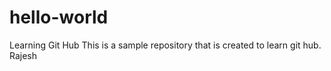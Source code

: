 # hello-world
Learning Git Hub
This is a sample repository that is created to learn git hub. Rajesh
